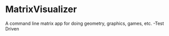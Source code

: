 # MatrixVisualizer
A command line matrix app for doing geometry, graphics, games, etc.
    -Test Driven
